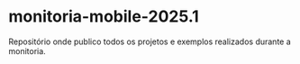 # monitoria-mobile-2025.1

Repositório onde publico todos os projetos e exemplos realizados durante a monitoria.
